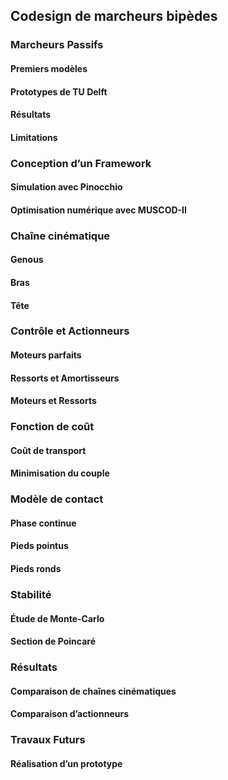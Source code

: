 ## Codesign de marcheurs bipèdes

### Marcheurs Passifs

#### Premiers modèles

#### Prototypes de TU Delft

#### Résultats

#### Limitations

### Conception d’un Framework

#### Simulation avec Pinocchio

#### Optimisation numérique avec MUSCOD-II

### Chaîne cinématique

#### Genous

#### Bras

#### Tête

### Contrôle et Actionneurs

#### Moteurs parfaits

#### Ressorts et Amortisseurs

#### Moteurs et Ressorts

### Fonction de coût

#### Coût de transport

#### Minimisation du couple

### Modèle de contact

#### Phase continue

#### Pieds pointus

#### Pieds ronds

### Stabilité

#### Étude de Monte-Carlo

#### Section de Poincaré

### Résultats

#### Comparaison de chaînes cinématiques

#### Comparaison d’actionneurs

### Travaux Futurs

#### Réalisation d’un prototype
